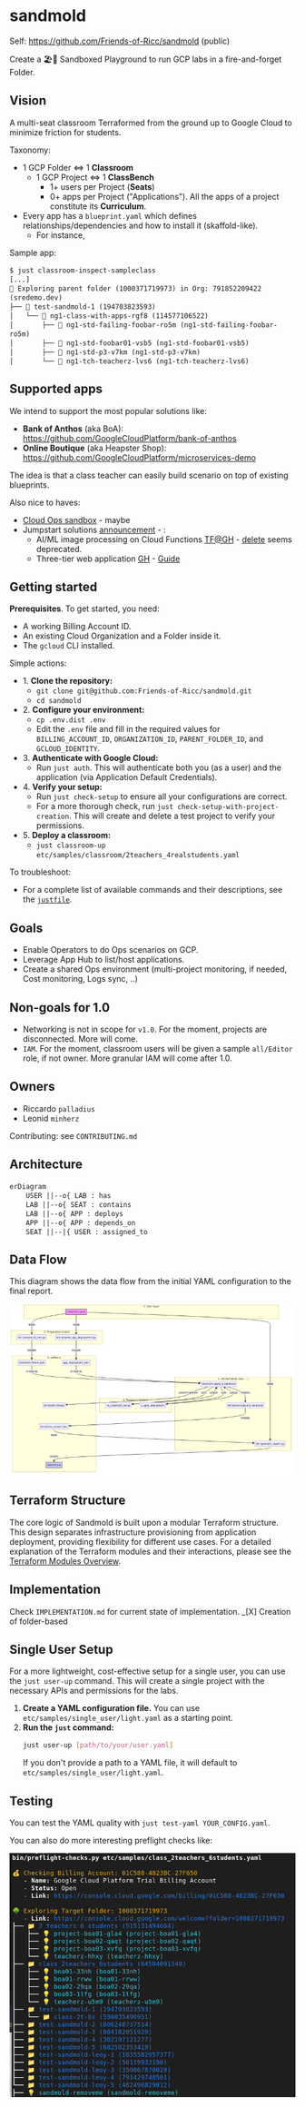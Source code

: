 # sandmold

Self: https://github.com/Friends-of-Ricc/sandmold (public)

Create a 🏖️🎲 Sandboxed Playground to run GCP labs in a fire-and-forget Folder.

## Vision

A multi-seat classroom Terraformed from the ground up to Google Cloud to minimize friction for students.

Taxonomy:

* 1 GCP Folder <=> 1 **Classroom**
  * 1 GCP Project <=> 1 **ClassBench**
    * 1+ users per Project (**Seats**)
    * 0+ apps per Project ("Applications"). All the apps of a project constitute its **Curriculum**.
* Every app has a `blueprint.yaml` which defines relationships/dependencies and how to install it (skaffold-like).
    * For instance,

Sample app:


```
$ just classroom-inspect-sampleclass
[...]
🌳 Exploring parent folder (1000371719973) in Org: 791852209422 (sredemo.dev)
├── 📁 test-sandmold-1 (194703823593)
│   └── 📁 ng1-class-with-apps-rgf8 (114577106522)
│       ├── 🧩 ng1-std-failing-foobar-ro5m (ng1-std-failing-foobar-ro5m)
│       ├── 🧩 ng1-std-foobar01-vsb5 (ng1-std-foobar01-vsb5)
│       ├── 🧩 ng1-std-p3-v7km (ng1-std-p3-v7km)
│       └── 🧩 ng1-tch-teacherz-lvs6 (ng1-tch-teacherz-lvs6)
```
## Supported apps

We intend to support the most popular solutions like:
* **Bank of Anthos** (aka BoA): https://github.com/GoogleCloudPlatform/bank-of-anthos
* **Online Boutique** (aka Heapster Shop): https://github.com/GoogleCloudPlatform/microservices-demo

The idea is that a class teacher can easily build scenario on top of existing blueprints.

Also nice to haves:

* [Cloud Ops sandbox](https://github.com/GoogleCloudPlatform/cloud-ops-sandbox) - maybe
* Jumpstart solutions [announcement](https://cloud.google.com/blog/products/application-modernization/introducing-google-cloud-jump-start-solutions) - :
  * AI/ML image processing on Cloud Functions [TF@GH](https://github.com/GoogleCloudPlatform/terraform-ml-image-annotation-gcf/tree/sic-jss/infra) - [delete](https://cloud.google.com/architecture/ai-ml/image-processing-cloud-functions?_gl=1*18ivjg4*_ga*MTU4NDM3ODU4My4xNzUxMzU5MDE2*_ga_WH2QY8WWF5*czE3NTEzNjQ0NzAkbzIkZzEkdDE3NTEzNjQ0NzMkajU3JGwwJGgw) seems deprecated.
  * Three-tier web application [GH](https://github.com/GoogleCloudPlatform/terraform-google-three-tier-web-app/tree/sic-jss-3) - [Guide](https://cloud.google.com/architecture/application-development/three-tier-web-app?_gl=1*1vwq5ks*_ga*MTU4NDM3ODU4My4xNzUxMzU5MDE2*_ga_WH2QY8WWF5*czE3NTEzNjQ0NzAkbzIkZzEkdDE3NTEzNjQ2MTgkajEyJGwwJGgw)

## Getting started

**Prerequisites**. To get started, you need:

* A working Billing Account ID.
* An existing Cloud Organization and a Folder inside it.
* The `gcloud` CLI installed.

Simple actions:

* 1\. **Clone the repository:**
  * `git clone git@github.com:Friends-of-Ricc/sandmold.git`
  * `cd sandmold`
* 2\. **Configure your environment:**
  * `cp .env.dist .env`
  * Edit the `.env` file and fill in the required values for `BILLING_ACCOUNT_ID`, `ORGANIZATION_ID`, `PARENT_FOLDER_ID`, and `GCLOUD_IDENTITY`.
* 3\. **Authenticate with Google Cloud:**
  * Run `just auth`. This will authenticate both you (as a user) and the application (via Application Default Credentials).
* 4\. **Verify your setup:**
  * Run `just check-setup` to ensure all your configurations are correct.
  * For a more thorough check, run `just check-setup-with-project-creation`. This will create and delete a test project to verify your permissions.
* 5\. **Deploy a classroom:**
  * `just classroom-up etc/samples/classroom/2teachers_4realstudents.yaml`

To troubleshoot:

* For a complete list of available commands and their descriptions, see the [`justfile`](./justfile).

## Goals

* Enable Operators to do Ops scenarios on GCP.
* Leverage  App Hub to list/host applications.
* Create a shared Ops environment (multi-project monitoring, if needed, Cost monitoring, Logs sync, ..)

## Non-goals for 1.0

* Networking is not in scope for `v1.0`. For the moment, projects are disconnected. More will come.
* `IAM`. For the moment, classroom users will be given a sample `all/Editor` role, if not owner. More granular IAM will come after 1.0.

## Owners

* Riccardo `palladius`
* Leonid `minherz`

Contributing: see `CONTRIBUTING.md`

## Architecture

```mermaid
erDiagram
    USER ||--o{ LAB : has
    LAB ||--o{ SEAT : contains
    LAB ||--o{ APP : deploys
    APP ||--o{ APP : depends_on
    SEAT ||--|{ USER : assigned_to
```

## Data Flow

This diagram shows the data flow from the initial YAML configuration to the final report.

![Data Flow Diagram](doc/data_flow_diagram.png)

## Terraform Structure

The core logic of Sandmold is built upon a modular Terraform structure. This design separates infrastructure provisioning from application deployment, providing flexibility for different use cases. For a detailed explanation of the Terraform modules and their interactions, please see the [Terraform Modules Overview](doc/TERRAFORM_MODULES.md).

## Implementation

Check `IMPLEMENTATION.md` for current state of implementation.
_[X] Creation of folder-based

## Single User Setup

For a more lightweight, cost-effective setup for a single user, you can use the `just user-up` command. This will create a single project with the necessary APIs and permissions for the labs.

1.  **Create a YAML configuration file.** You can use `etc/samples/single_user/light.yaml` as a starting point.
2.  **Run the `just` command:**
    ```bash
    just user-up [path/to/your/user.yaml]
    ```
    If you don't provide a path to a YAML file, it will default to `etc/samples/single_user/light.yaml`.

## Testing

You can test the YAML quality with `just test-yaml YOUR_CONFIG.yaml`.

You can also do more interesting preflight checks like:

![preflight checks](doc/preflight-check-screenshot.png)
